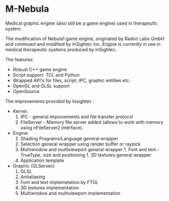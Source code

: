 # M-Nebula

Medical graphic engine (also still be a game engine) used in therapeutic system.

The modification of Nebula1 game engine, originated by Radon Labs GmbH and continued and modified by InSightec Inc. Engine is currently in use in medical therapeutic systems produced by InSightec.

The features: 
 - Robust C++ game engine
 - Script support: TCL and Python
 - Wrapped API's for files, script, IPC, graphic entities etc.
 - OpenGL and GLSL support
 - OpenSource

The improvements provided by Insightec : 
 - Kernel: 
    1. IPC - general improvements and file transfer protocol 
    1. FileServer - Memory file server added (allows to work with memory using nFileServer2 interface). 
 - Engine: 
    1. Shading Programs/Language general wrapper 
    1. Selection general wrapper using render buffer or raypick 
    1. Multiwindow and multiviewport general wrapper 1. Font and text - TrueType, size and positioning 1. 3D textures general wrapper 
    1. Application template 
 - Graphic (GLServer): 
    1. GLSL 
    1. Antialiasing 
    1. Font and text implemetation by FTGL 
    1. 3D textures implementation 
    1. Multiwindow and multiviewport implementation
